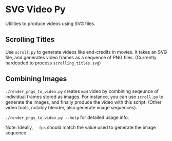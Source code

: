 # SVG Video Py

Utilities to produce videos using SVG files.

## Scrolling Titles
    
Use `scroll.py` to generate videos like end-credits in movies. It takes an SVG file, and generates video frames as a
 sequence of PNG files. (Currently hardcoded to process `scrolling_titles.svg`)

## Combining Images

`./render_pngs_to_video.py` creates `mp4` video by combining seqeunce of individual frames stored as images. For instance,
you can use `scroll.py` to generate the images, and finally produce the video with this script. (Other video tools, notably blender, also generate image sequences).

`./render_pngs_to_video.py --help` for detailed usage info.

Note: Ideally, `--fps` should match the value used to generate the image sequence.
